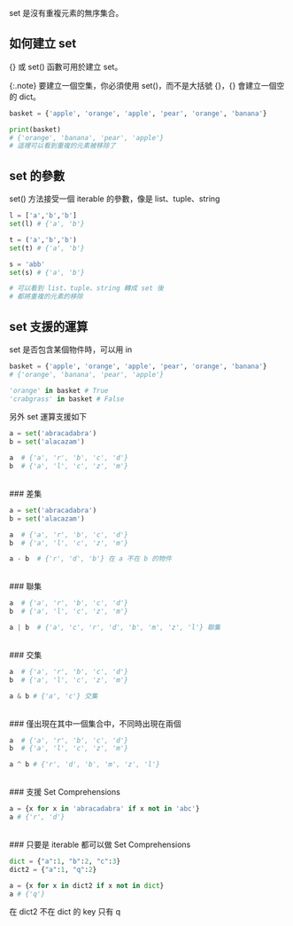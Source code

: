 
set 是沒有重複元素的無序集合。

## 如何建立 set

{} 或 set() 函數可用於建立 set。

{:.note} 
要建立一個空集，你必須使用 set()，而不是大括號 {}，{} 會建立一個空的 dict。

```python
basket = {'apple', 'orange', 'apple', 'pear', 'orange', 'banana'}

print(basket) 
# {'orange', 'banana', 'pear', 'apple'} 
# 這裡可以看到重複的元素被移除了
```

## set 的參數

set() 方法接受一個 iterable 的參數，像是 list、tuple、string

```python
l = ['a','b','b']
set(l) # {'a', 'b'}

t = ('a','b','b')
set(t) # {'a', 'b'}

s = 'abb'
set(s) # {'a', 'b'}

# 可以看到 list、tuple、string 轉成 set 後
# 都將重複的元素的移除
```

## set 支援的運算

set 是否包含某個物件時，可以用 in

```python
basket = {'apple', 'orange', 'apple', 'pear', 'orange', 'banana'}
# {'orange', 'banana', 'pear', 'apple'}

'orange' in basket # True
'crabgrass' in basket # False
```

另外 set 運算支援如下

```python
a = set('abracadabra')
b = set('alacazam')

a  # {'a', 'r', 'b', 'c', 'd'}
b  # {'a', 'l', 'c', 'z', 'm'}
```
<div></br></div>
### 差集

```python
a = set('abracadabra')
b = set('alacazam')

a  # {'a', 'r', 'b', 'c', 'd'}
b  # {'a', 'l', 'c', 'z', 'm'}

a - b  # {'r', 'd', 'b'} 在 a 不在 b 的物件
```
<div></br></div>
### 聯集

```python
a  # {'a', 'r', 'b', 'c', 'd'}
b  # {'a', 'l', 'c', 'z', 'm'}

a | b  # {'a', 'c', 'r', 'd', 'b', 'm', 'z', 'l'} 聯集
```
<div></br></div>
### 交集

```python
a  # {'a', 'r', 'b', 'c', 'd'}
b  # {'a', 'l', 'c', 'z', 'm'}

a & b # {'a', 'c'} 交集
```
<div></br></div>
### 僅出現在其中一個集合中，不同時出現在兩個

```python
a  # {'a', 'r', 'b', 'c', 'd'}
b  # {'a', 'l', 'c', 'z', 'm'}

a ^ b # {'r', 'd', 'b', 'm', 'z', 'l'} 
```
<div></br></div>
### 支援 Set Comprehensions

```python
a = {x for x in 'abracadabra' if x not in 'abc'}
a # {'r', 'd'}
```
<div></br></div>
### 只要是 iterable 都可以做 Set Comprehensions

```python
dict = {"a":1, "b":2, "c":3}
dict2 = {"a":1, "q":2}

a = {x for x in dict2 if x not in dict}
a # {'q'}
```

在 dict2 不在 dict 的 key 只有 q
